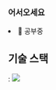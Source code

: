 ### 어서오세요<br>
<li>🔭 공부중<br>
<p>
  <h2>기술 스택</h2> : <img src="https://img.shields.io/badge/JavaScript-F7DF1E?style=for-the-badge&logo=JavaScript&logoColor=white">
  
</P>
<!--
**rokkkk1125/rokkkk1125** is a ✨ _special_ ✨ repository because its `README.md` (this file) appears on your GitHub profile.

Here are some ideas to get you started:

- 🔭 I’m currently working on ...
- 🌱 I’m currently learning ...
- 👯 I’m looking to collaborate on ...
- 🤔 I’m looking for help with ...
- 💬 Ask me about ...
- 📫 How to reach me: ...
- 😄 Pronouns: ...
- ⚡ Fun fact: ...
-->
